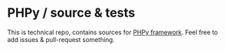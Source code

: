 # PHPy / source & tests
This is technical repo, contains sources for [PHPy framework](https://github.com/mrcrypster/phpy).
Feel free to add issues & pull-request something.
